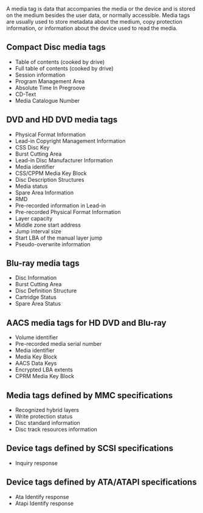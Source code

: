 A media tag is data that accompanies the media or the device and is stored on the medium besides the user data, or
normally accessible. Media tags are usually used to store metadata about the medium, copy protection information, or
information about the device used to read the media.

## Compact Disc media tags

* Table of contents (cooked by drive)
* Full table of contents (cooked by drive)
* Session information
* Program Management Area
* Absolute Time In Pregroove
* CD-Text
* Media Catalogue Number

## DVD and HD DVD media tags

* Physical Format Information
* Lead-in Copyright Management Information
* CSS Disc Key
* Burst Cutting Area
* Lead-in Disc Manufacturer Information
* Media identifier
* CSS/CPPM Media Key Block
* Disc Description Structures
* Media status
* Spare Area Information
* RMD
* Pre-recorded information in Lead-in
* Pre-recorded Physical Format Information
* Layer capacity
* Middle zone start address
* Jump interval size
* Start LBA of the manual layer jump
* Pseudo-overwrite information

## Blu-ray media tags

* Disc Information
* Burst Cutting Area
* Disc Definition Structure
* Cartridge Status
* Spare Area Status

## AACS media tags for HD DVD and Blu-ray

* Volume identifier
* Pre-recorded media serial number
* Media identifier
* Media Key Block
* AACS Data Keys
* Encrypted LBA extents
* CPRM Media Key Block

## Media tags defined by MMC specifications

* Recognized hybrid layers
* Write protection status
* Disc standard information
* Disc track resources information

## Device tags defined by SCSI specifications

* Inquiry response

## Device tags defined by ATA/ATAPI specifications

* Ata Identify response
* Atapi Identify response